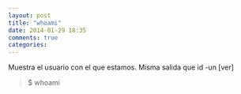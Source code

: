 ```yaml
---
layout: post
title: "whoami"
date: 2014-01-29 18:35
comments: true
categories: 
---
```

Muestra el usuario con el que estamos. Misma salida que id -un [ver]

>$ whoami

